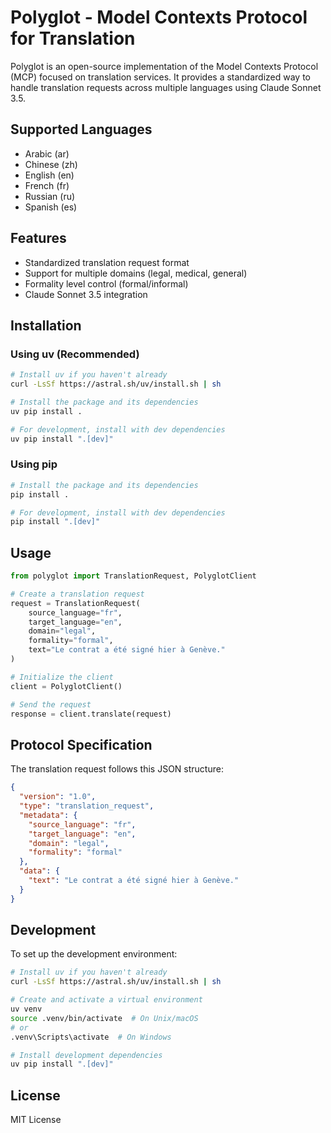 # Polyglot - Model Contexts Protocol for Translation

Polyglot is an open-source implementation of the Model Contexts Protocol (MCP) focused on translation services. It provides a standardized way to handle translation requests across multiple languages using Claude Sonnet 3.5.

## Supported Languages

- Arabic (ar)
- Chinese (zh)
- English (en)
- French (fr)
- Russian (ru)
- Spanish (es)

## Features

- Standardized translation request format
- Support for multiple domains (legal, medical, general)
- Formality level control (formal/informal)
- Claude Sonnet 3.5 integration

## Installation

### Using uv (Recommended)

```bash
# Install uv if you haven't already
curl -LsSf https://astral.sh/uv/install.sh | sh

# Install the package and its dependencies
uv pip install .

# For development, install with dev dependencies
uv pip install ".[dev]"
```

### Using pip

```bash
# Install the package and its dependencies
pip install .

# For development, install with dev dependencies
pip install ".[dev]"
```

## Usage

```python
from polyglot import TranslationRequest, PolyglotClient

# Create a translation request
request = TranslationRequest(
    source_language="fr",
    target_language="en",
    domain="legal",
    formality="formal",
    text="Le contrat a été signé hier à Genève."
)

# Initialize the client
client = PolyglotClient()

# Send the request
response = client.translate(request)
```

## Protocol Specification

The translation request follows this JSON structure:

```json
{
  "version": "1.0",
  "type": "translation_request",
  "metadata": {
    "source_language": "fr",
    "target_language": "en",
    "domain": "legal",
    "formality": "formal"
  },
  "data": {
    "text": "Le contrat a été signé hier à Genève."
  }
}
```

## Development

To set up the development environment:

```bash
# Install uv if you haven't already
curl -LsSf https://astral.sh/uv/install.sh | sh

# Create and activate a virtual environment
uv venv
source .venv/bin/activate  # On Unix/macOS
# or
.venv\Scripts\activate  # On Windows

# Install development dependencies
uv pip install ".[dev]"
```

## License

MIT License 